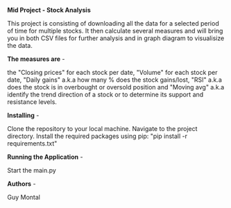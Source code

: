 **Mid Project - Stock Analysis**

This project is consisting of downloading all the data for a selected period of time for multiple stocks.
It then calculate several measures and will bring you in both CSV files for further analysis and in graph diagram to visualisize the data.

**The measures are** -

the "Closing prices" for each stock per date, "Volume" for each stock per date, "Daily gains" a.k.a how many % does the stock gains/lost, "RSI" a.k.a does the stock is in overbought or oversold position and "Moving avg" a.k.a identify the trend direction of a stock or to determine its support and resistance levels. 


**Installing** -

Clone the repository to your local machine.
Navigate to the project directory.
Install the required packages using pip: "pip install -r requirements.txt"

**Running the Application** -

Start the main.py

**Authors** -

Guy Montal